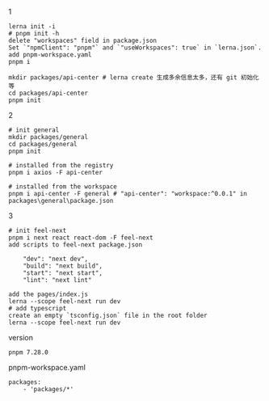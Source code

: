 1

    lerna init -i
    # pnpm init -h
    delete "workspaces" field in package.json
    Set `"npmClient": "pnpm"` and `"useWorkspaces": true` in `lerna.json`.
    add pnpm-workspace.yaml
    pnpm i

    mkdir packages/api-center # lerna create 生成多余信息太多，还有 git 初始化等
    cd packages/api-center
    pnpm init

2

    # init general
    mkdir packages/general
    cd packages/general
    pnpm init

    # installed from the registry
    pnpm i axios -F api-center

    # installed from the workspace
    pnpm i api-center -F general # "api-center": "workspace:^0.0.1" in packages\general\package.json

3

    # init feel-next
    pnpm i next react react-dom -F feel-next
    add scripts to feel-next package.json

        "dev": "next dev",
        "build": "next build",
        "start": "next start",
        "lint": "next lint"

    add the pages/index.js
    lerna --scope feel-next run dev
    # add typescript
    create an empty `tsconfig.json` file in the root folder
    lerna --scope feel-next run dev

version

    pnpm 7.28.0

pnpm-workspace.yaml

```
packages:
    - 'packages/*'
```
